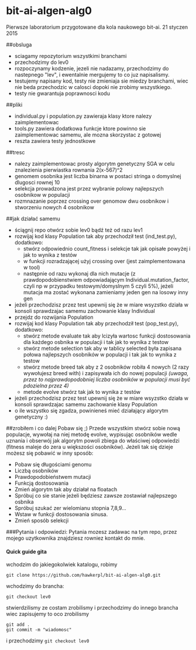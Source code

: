 # bit-ai-algen-alg0
Pierwsze laboratorium przygotowane dla kola naukowego bit-ai.
21 styczen 2015

##obsluga
 - sciagamy repozytorium wszystkimi branchami
 - przechodzimy do lev0
 - rozpoczynamy kodzenie, jezeli nie nadazamy, przechodzimy do nastepnego "lev", i ewentalnie mergujemy to co juz napisalismy.
 - testujemy napisany kod, testy nie zmieniaja sie miedzy branchami, wiec nie beda przechodzic w calosci dopoki nie zrobimy wszystkiego.
 - testy nie gwarantuja poprawnosci kodu
 
##pliki
- individual.py i population.py zawieraja klasy ktore nalezy zaimplementowac
- tools.py zawiera dodatkowa funkcje ktore powinno sie zaimplementowac samemu, ale mozna skorzystac z gotowej
- reszta zawiera testy jednostkowe

##tresc
- nalezy zaimplementowac prosty algorytm genetyczny SGA w celu znalezienia pierwiastka rownania 2(x-567)^2
- genomem osobnika jest liczba binarna w postaci stringa o domyslnej dlugosci rownej 10
- selekcja prowadzona jest przez wybranie polowy najlepszych osobnikow w populacji
- rozmnazanie poprzez crossing over genomow dwu osobnikow i stworzeniu nowych 4 osobnikow

##jak działać samemu
- ściągnij repo otwórz sobie lev0 bądź też od razu lev1
- rozwijaj kod klasy Population tak aby przechodził test (ind_test.py), dodatkowo:
  - stwórz odpowiednio count_fitness i selekcje tak jak opisałe powyżej i jak to wynika z testów
  - w funkcji rozradzającej użyj crossing over (jest zaimplementowana w tool)
  - następnie od razu wykonaj dla nich mutacje (z prawdopodobienstwiem odpowiadającym Individual.mutation_factor, czyli np w przypadku testowym/domyslnym 5 czyli 5%), jeżeli mutacja ma zostać wykonana zamieniamy jeden gen na losowy inny gen
- jeżeli przechodzisz przez test upewnij się że w miare wsyzstko działa w konsoli sprawdzajac samemu zachowanie klasy Individual
- przejdz do rozwijania Population
- rozwijaj kod klasy Population tak aby przechodził test (pop_test.py), dodatkowo:
  - stwórz metode evaluate tak aby lcizyła wartosc funkcji dostosowania dla każdego osbnika w populacji i tak jak to wynika z testow
  - stwórz metode selection tak aby w tablicy selected była zapisana połowa najlepszych osobników w populacji i tak jak to wynika z testow
  - stwórz metode breed tak aby z 2 osobników robiła 4 nowych (2 razy wywołujesz breed with) i zapisywała ich do nowej populacji _(uwaga, przez to najprawdopodobniej liczba osobników w populacji musi być pdozielna przez 4)_
  - metode evolve stwórz tak jak to wynika z testów
- jeżeli przechodzisz przez test upewnij się że w miare wsyzstko działa w konsoli sprawdzajac samemu zachowanie klasy Population
- o ile wszystko się zgadza, powinieneś mieć działający algorytm genetyczny :)

##zrobiłem i co dalej
Pobaw się ;) 
Przede wszystkim stwórz sobie nową populacje, wywołaj na niej metodę evolve, wypisując osobników wedle uznania i obserwój jak algorytm powoli zbiega do właściwej odpowiedzi (fitness maleje do zera u większości osobników).
Jeżeli tak się dzieje możesz się pobawić w inny sposób:
 * Pobaw się długościami genomu
 * Liczbą osobników
 * Prawdopodobieństwem mutacji
 * Funkcją dostosowania
 * Zmień algorytm tak aby działał na floatach
 * Spróbuj co sie stanie jeżeli będziesz zawsze zostawiał najlepszego osbnika
 * Spróbuj szukać zer wielomianu stopnia 7,8,9...
 * Wstaw w funkcji dostosowania sinusa.
 * Zmień sposób selekcji

###Pytania i odpowiedzi:
Pytania mozesz zadawac na tym repo, przez mojego uzytkownika znajdziesz rowniez kontakt do mnie.


#### Quick guide gita
wchodzim do jakiegokolwiek katalogu, 
robimy
```
git clone https://github.com/hawkerpl/bit-ai-algen-alg0.git
```
wchodzimy do brancha:
```
git checkout lev0
```
stwierdzilismy ze costam zrobilismy i przechodzimy do innego brancha wiec
zapisujemy to oco zrobilismy
```
git add . 
git commit -m "wiadomosc"
```
i przechodzimy 
`git checkout lev0`
